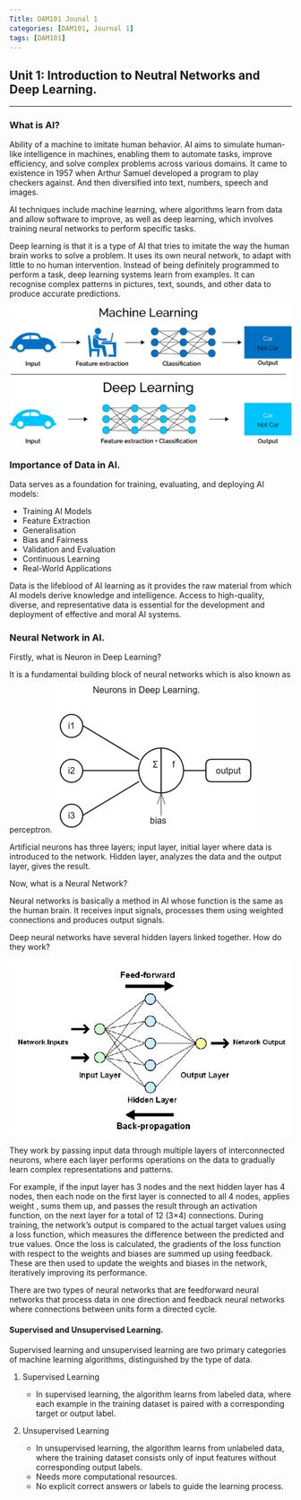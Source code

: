 ```yaml
---
Title: DAM101 Jounal 1 
categories: [DAM101, Journal 1]
tags: [DAM101]
---
```


## Unit 1: Introduction to Neutral Networks and Deep Learning.
---

### What is AI? 

Ability of a machine to imitate human behavior.  AI aims to simulate human-like intelligence in machines, enabling them to automate tasks, improve efficiency, and solve complex problems across various domains. It came to existence in 1957 when Arthur Samuel developed a program to play checkers against. And then diversified into text, numbers, speech and images. 

AI techniques include machine learning, where algorithms learn from data and allow software to improve, as well as deep learning, which involves training neural networks to perform specific tasks.

Deep learning is that it is a type of AI that tries to imitate the way the human brain works to solve a problem. It uses its own neural network, to adapt with little to no human intervention. 
Instead of being definitely programmed to perform a task, deep learning systems learn from examples. It can recognise complex patterns in pictures, text, sounds, and other data to produce accurate predictions. 

![mlprocess](/assets/img/mlanddlprocess.webp)


### Importance of Data in AI. 

Data serves as a foundation for training, evaluating, and deploying AI models: 

- Training AI Models 
- Feature Extraction
- Generalisation
- Bias and Fairness
- Validation and Evaluation
- Continuous Learning
- Real-World Applications

Data is the lifeblood of AI learning as it provides the raw material from which AI models derive knowledge and intelligence. Access to high-quality, diverse, and representative data is essential for the development and deployment of effective and moral AI systems.

### Neural Network in AI.

Firstly, what is Neuron in Deep Learning? 

It is a fundamental building block of neural networks which is also known as perceptron. 
![neuron](/assets/img/neuron.png)

Artificial neurons has three layers; input layer, initial layer where data is introduced to the network. Hidden layer, analyzes the data and the output layer, gives the result. 

Now, what is a Neural Network? 

Neural networks is basically a method in AI whose function is the same as the human brain. It receives input signals, processes them using weighted connections and produces output signals.  

Deep neural networks have several hidden layers linked together. How do they work? 

![Neuralnetwork](/assets/img/neural%20network.jpg)

They work by passing input data through multiple layers of interconnected neurons, where each layer performs operations on the data to gradually learn complex representations and patterns.

 For example, if the input layer has 3 nodes and the next  hidden layer has 4 nodes, then each node on the first layer is connected to all 4 nodes, applies weight , sums them up, and passes the result through an activation function, on the next layer for a total of 12 (3×4) connections. During training, the network’s output is compared to the actual target values using a loss function, which measures the difference between the predicted and true values. Once the loss is calculated, the gradients of the loss function with respect to the weights and biases are summed up using feedback. These are then used to update the weights and biases in the network, iteratively improving its performance. 

There are two types of neural networks that are feedforward neural networks that process data in one direction and feedback neural networks where connections between units form a directed cycle. 
 
#### Supervised and Unsupervised Learning. 

Supervised learning and unsupervised learning are two primary categories of machine learning algorithms, distinguished by the type of data. 
1. Supervised Learning
   - In supervised learning, the algorithm learns from labeled data, where each example in the training dataset is paired with a corresponding target or output label.

2. Unsupervised Learning
   - In unsupervised learning, the algorithm learns from unlabeled data, where the training dataset consists only of input features without corresponding output labels.
   - Needs more computational resources. 
   -  No explicit correct answers or labels to guide the learning process.



